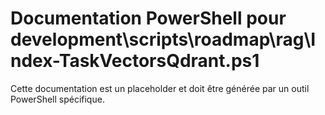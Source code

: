 # Documentation PowerShell pour development\scripts\roadmap\rag\Index-TaskVectorsQdrant.ps1

Cette documentation est un placeholder et doit être générée par un outil PowerShell spécifique.

